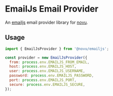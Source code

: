 # EmailJs Email Provider

An [emailjs](https://github.com/eleith/emailjs) email provider library for [novu](https://github.com/novuhq/novu).

## Usage

```javascript
import { EmailJsProvider } from '@novu/emailjs';

const provider = new EmailJsProvider({
  from: process.env.EMAILJS_FROM_EMAIL,
  host: process.env.EMAILJS_HOST,
  user: process.env.EMAILJS_USERNAME,
  password: process.env.EMAILJS_PASSWORD,
  port: process.env.EMAILJS_PORT,
  secure: process.env.EMAILJS_SECURE,
});
```
